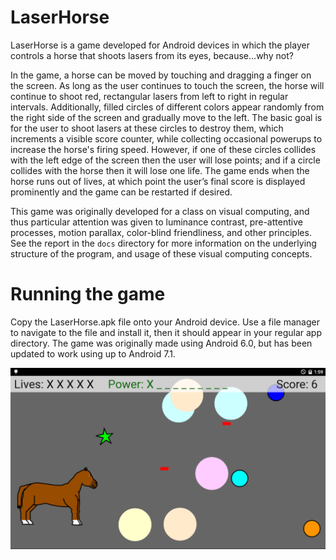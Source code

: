 # LaserHorse

LaserHorse is a game developed for Android devices in which the player controls a horse that shoots lasers from its eyes, because...why not?

In the game, a horse can be moved by touching and dragging a finger on the screen.  As long as the user continues to touch the screen, the horse will continue to shoot red, rectangular lasers from left to right in regular intervals.  Additionally, filled circles of different colors appear randomly from the right side of the screen and gradually move to the left.  The basic goal is for the user to shoot lasers at these circles to destroy them, which increments a visible score counter, while collecting occasional powerups to increase the horse's firing speed.  However, if one of these circles collides with the left edge of the screen then the user will lose points; and if a circle collides with the horse then it will lose one life.  The game ends when the horse runs out of lives, at which point the user’s final score is displayed prominently and the game can be restarted if desired.

This game was originally developed for a class on visual computing, and thus particular attention was given to luminance contrast, pre-attentive processes, motion parallax, color-blind friendliness, and other principles.  See the report in the `docs` directory for more information on the underlying structure of the program, and usage of these visual computing concepts.

# Running the game

Copy the LaserHorse.apk file onto your Android device.  Use a file manager to navigate to the file and install it, then it should appear in your regular app directory.  The game was originally made using Android 6.0, but has been updated to work using up to Android 7.1.

![1](/screenshots/1.PNG)
